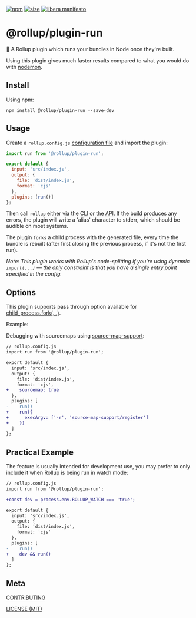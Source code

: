 [npm]: https://img.shields.io/npm/v/@rollup/plugin-run
[npm-url]: https://www.npmjs.com/package/@rollup/plugin-run
[size]: https://packagephobia.now.sh/badge?p=@rollup/plugin-run
[size-url]: https://packagephobia.now.sh/result?p=@rollup/plugin-run

[![npm][npm]][npm-url]
[![size][size]][size-url]
[![libera manifesto](https://img.shields.io/badge/libera-manifesto-lightgrey.svg)](https://liberamanifesto.com)

# @rollup/plugin-run

🍣 A Rollup plugin which runs your bundles in Node once they're built.

Using this plugin gives much faster results compared to what you would do with [nodemon](https://nodemon.io/).

## Install

Using npm:

```console
npm install @rollup/plugin-run --save-dev
```

## Usage

Create a `rollup.config.js` [configuration file](https://www.rollupjs.org/guide/en/#configuration-files) and import the plugin:

```js
import run from '@rollup/plugin-run';

export default {
  input: 'src/index.js',
  output: {
    file: 'dist/index.js',
    format: 'cjs'
  },
  plugins: [run()]
};
```

Then call `rollup` either via the [CLI](https://www.rollupjs.org/guide/en/#command-line-reference) or the [API](https://www.rollupjs.org/guide/en/#javascript-api). If the build produces any errors, the plugin will write a 'alias' character to stderr, which should be audible on most systems.

The plugin `forks` a child process with the generated file, every time the bundle is rebuilt (after first closing the previous process, if it's not the first run).

_Note: This plugin works with Rollup's code-splitting if you're using dynamic `import(...)` — the only constraint is that you have a single entry point specified in the config._

## Options

This plugin supports pass through option available for [child_process.fork(...)](https://nodejs.org/api/child_process.html#child_process_child_process_fork_modulepath_args_options).

Example:

Debugging with sourcemaps using [source-map-support](https://www.npmjs.com/package/source-map-support):

```diff
// rollup.config.js
import run from '@rollup/plugin-run';

export default {
  input: 'src/index.js',
  output: {
    file: 'dist/index.js',
    format: 'cjs',
+    sourcemap: true
  },
  plugins: [
-    run()
+    run({
+      execArgv: ['-r', 'source-map-support/register']
+    })
  ]
};
```

## Practical Example

The feature is usually intended for development use, you may prefer to only include it when Rollup is being run in watch mode:

```diff
// rollup.config.js
import run from '@rollup/plugin-run';

+const dev = process.env.ROLLUP_WATCH === 'true';

export default {
  input: 'src/index.js',
  output: {
    file: 'dist/index.js',
    format: 'cjs'
  },
  plugins: [
-    run()
+    dev && run()
  ]
};
```

## Meta

[CONTRIBUTING](/.github/CONTRIBUTING.md)

[LICENSE (MIT)](/LICENSE)
